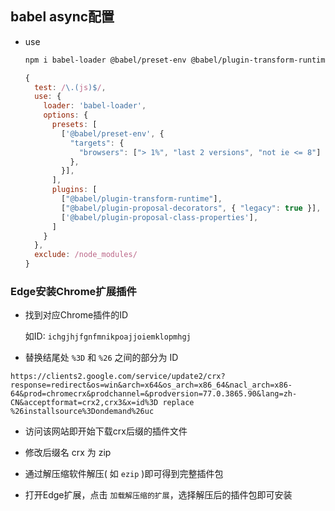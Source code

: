 ## babel async配置
- use
  ```bash
  npm i babel-loader @babel/preset-env @babel/plugin-transform-runtime @babel/plugin-proposal-class-properties -D
  ```

  ```javascript
  {
    test: /\.(js)$/,
    use: {
      loader: 'babel-loader',
      options: {
        presets: [
          ['@babel/preset-env', {
            "targets": {
              "browsers": ["> 1%", "last 2 versions", "not ie <= 8"]
            },
          }],
        ],
        plugins: [
          ["@babel/plugin-transform-runtime"],
          ["@babel/plugin-proposal-decorators", { "legacy": true }],
          ['@babel/plugin-proposal-class-properties'],
        ]
      }
    },
    exclude: /node_modules/
  }
  ```

### Edge安装Chrome扩展插件
- 找到对应Chrome插件的ID

  如ID: `ichgjhjfgnfmnikpoajjoiemklopmhgj`

- 替换结尾处 `%3D` 和 `%26` 之间的部分为 ID
```
https://clients2.google.com/service/update2/crx?response=redirect&os=win&arch=x64&os_arch=x86_64&nacl_arch=x86-64&prod=chromecrx&prodchannel=&prodversion=77.0.3865.90&lang=zh-CN&acceptformat=crx2,crx3&x=id%3D replace %26installsource%3Dondemand%26uc
```

- 访问该网站即开始下载crx后缀的插件文件

- 修改后缀名 crx 为 zip

- 通过解压缩软件解压( 如 `ezip` )即可得到完整插件包

- 打开Edge扩展，点击 `加载解压缩的扩展`，选择解压后的插件包即可安装